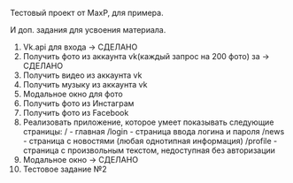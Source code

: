 Тестовый проект от MaxP, для примера.

И доп. задания для усвоения материала.

1) Vk.api для входа -> СДЕЛАНО
2) Получить фото из аккаунта vk(каждый запрос на 200 фото) за  -> СДЕЛАНО
3) Получить видео из аккаунта vk
4) Получить музыку из аккаунта vk
5) Модальное окно для фото
6) Получить фото из Инстаграм
7) Получить фото из Facebook
8) Реализовать приложение, которое умеет показывать следующие страницы:
    / - главная
    /login - страница ввода логина и пароля
    /news - страница с новостями (любая однотипная информация)
    /profile - страница с произвольным текстом, недоступная без авторизации
9) Модальное окно -> СДЕЛАНО
10) Тестовое задание №2